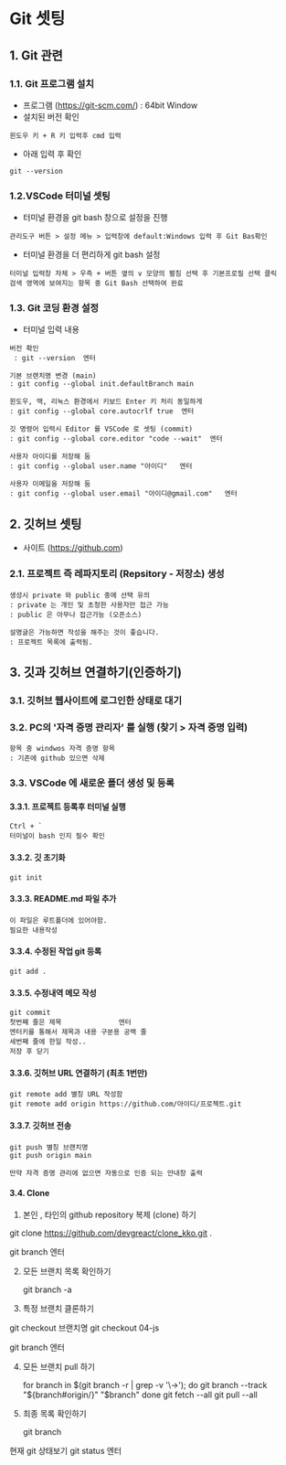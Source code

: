 # Git 셋팅

## 1. Git 관련

### 1.1. Git 프로그램 설치

- 프로그램 (https://git-scm.com/) : 64bit Window
- 설치된 버전 확인

```
윈도우 키 + R 키 입력후 cmd 입력
```

- 아래 입력 후 확인

```
git --version
```

### 1.2.VSCode 터미널 셋팅

- 터미널 환경을 git bash 창으로 설정을 진행

```
관리도구 버튼 > 설정 메뉴 > 입력창에 default:Windows 입력 후 Git Bas확인
```

- 터미널 환경을 더 편리하게 git bash 설정

```
터미널 입력창 자체 > 우측 + 버튼 옆의 v 모양의 펼침 선택 후 기본프로필 선택 클릭
검색 영역에 보여지는 항목 중 Git Bash 선택하여 완료
```

### 1.3. Git 코딩 환경 설정

- 터미널 입력 내용

```
버전 확인
 : git --version  엔터

기본 브랜치명 변경 (main)
: git config --global init.defaultBranch main

윈도우, 맥, 리눅스 환경에서 키보드 Enter 키 처리 동일하게
: git config --global core.autocrlf true  엔터

깃 명령어 입력시 Editor 를 VSCode 로 셋팅 (commit)
: git config --global core.editor "code --wait"  엔터

사용자 아이디를 저장해 둠
: git config --global user.name "아이디"   엔터

사용자 이메일을 저장해 둠
: git config --global user.email "아이디@gmail.com"   엔터

```

## 2. 깃허브 셋팅

- 사이트 (https://github.com)

### 2.1. 프로젝트 즉 레파지토리 (Repsitory - 저장소) 생성

```
생성시 private 와 public 중에 선택 유의
: private 는 개인 및 초청한 사용자만 접근 가능
: public 은 아무나 접근가능 (오픈소스)

설명글은 가능하면 작성을 해주는 것이 좋습니다.
: 프로젝트 목록에 출력됨.
```

## 3. 깃과 깃허브 연결하기(인증하기)

### 3.1. 깃허브 웹사이트에 로그인한 상태로 대기

### 3.2. PC의 '자격 증명 관리자' 를 실행 (찾기 > 자격 증명 입력)

```
항목 중 windwos 자격 증명 항목
: 기존에 github 있으면 삭제
```

### 3.3. VSCode 에 새로운 폴더 생성 및 등록

#### 3.3.1. 프로젝트 등록후 터미널 실행

```
Ctrl + `
터미널이 bash 인지 필수 확인
```

#### 3.3.2. 깃 초기화

```
git init
```

#### 3.3.3. README.md 파일 추가

```
이 파일은 루트폴더에 있어야함.
필요한 내용작성
```

#### 3.3.4. 수정된 작업 git 등록

```
git add .
```

#### 3.3.5. 수정내역 메모 작성

```
git commit
첫번째 줄은 제목              엔터
엔터키를 통해서 제목과 내용 구분용 공백 줄
세번째 줄에 한일 작성..
저장 후 닫기
```

#### 3.3.6. 깃허브 URL 연결하기 (최초 1번만)

```
git remote add 별칭 URL 작성함
git remote add origin https://github.com/아이디/프로젝트.git
```

#### 3.3.7. 깃허브 전송

```
git push 별칭 브랜치명
git push origin main

만약 자격 증명 관리에 없으면 자동으로 인증 되는 안내창 출력
```

#### 3.4. Clone

1.  본인 , 타인의 github repository 복제 (clone) 하기

  git clone https://github.com/devgreact/clone_kko.git   .

  git branch  엔터

2. 모든 브랜치 목록 확인하기 

    git branch -a

3. 특정 브랜치 클론하기

  git checkout 브랜치명
  git checkout 04-js

  git branch  엔터


4. 모든 브랜치 pull 하기 

    for branch in $(git branch -r | grep -v '\->'); do
        git branch --track "${branch#origin/}" "$branch"
    done
    git fetch --all
    git pull --all  

5. 최종 목록 확인하기

    git branch

현재 git 상태보기
git status 엔터
